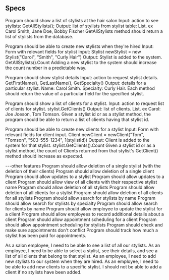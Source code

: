 ## Specs

Program should show a list of stylists at the hair salon
Input: action to see stylists: GetAllStylists();
Output: list of stylists from stylist table: List<Stylist>. ex Carol Smith, Jane Doe, Bobby Fischer
GetAllStylists method should return a list of stylists from the database.

Program should be able to create new stylists when they're hired
Input: Form with relevant fields for stylist Input: Stylist newStylist = new Stylist("Carol", "Smith", "Curly Hair")
Output: Stylist is added to the system. GetAllStylists().Count
Adding a new stylist to the system should increase the count number in a predictable way.

Program should show stylist details
Input: action to request stylist details. GetFirstName(), GetLastName(), GetSpecialty()
Output: details for a particular stylist. Name: Carol Smith. Specialty: Curly Hair.
Each method should return the value of a particular field for the specified stylist.

Program should show a list of clients for a stylist.
Input: action to request list of clients for stylist. stylist.GetClients()
Output: list of clients. List<Client>. ex Carol: Joe Joeson, Tom Tomson.
Given a stylist id or as a stylist method, the program should be able to return a list of clients having that stylist id.

Program should be able to create new clients for a stylist
Input: Form with relevant fields for client input. Client newClient = newClient("Tom", "Tomson", "503-555-1234", 1(stylistId))
Output: Client is added to the system for that stylist. stylist.GetClients().Count
Given a stylist id or as a stylist method, the count of Clients returned from that stylist's GetClient() method should increase as expected.

---other features
Program should allow deletion of a single stylist (with the deletion of their clients)
Program should allow deletion of a single client
Program should allow updates to a stylist
Program should allow updates to a client
Program should allow view of all clients with their respective stylist name
Program should allow deletion of all stylists
Program should allow deletion of all clients for a stylist
Program should allow deletion of all clients for all stylists
Program should allow search for stylists by name
Program should allow search for stylists by specialty
Program should allow search for clients by name
Program should allow employee to update the stylist for a client
Program should allow employees to record additional details about a client
Program should allow appointment scheduling for a client
Program should allow appointment scheduling for stylists
Program should check and make sure appointments don't conflict
Program should track how much a stylist has been paid for appointments.



As a salon employee, I need to be able to see a list of all our stylists.
As an employee, I need to be able to select a stylist, see their details, and see a list of all clients that belong to that stylist.
As an employee, I need to add new stylists to our system when they are hired.
As an employee, I need to be able to add new clients to a specific stylist. I should not be able to add a client if no stylists have been added.
